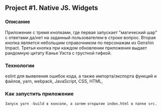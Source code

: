 ## Project #1. Native JS. Widgets

### Описание

Приложение с тремя кнопками, где первая запускает "магический шар" с ответами да/нет на заданный пользователем в строке вопрос. Вторая кнопка является небольшим справочником по персонажам из Genshin Impact. Третья кнопка при каждом обновлении приложения выдает рандомную цитату Канье Уэста с грустной гифкой. 

### Технологии

eslint для выявления ошибок кода, а также импорта/экспорта функций и файлов, yarn, webpack, JavaScript, CSS, HTML,

### Как запустить приложение

```
Запуск yarn -build в консоли, а затем открытие index.html в папке src.
```